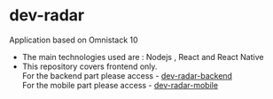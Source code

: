 # dev-radar
Application based on Omnistack 10 

- The main technologies used are : Nodejs , React and React Native
- This repository covers frontend only. 
  <br> For the backend part please access - [dev-radar-backend](https://github.com/mgiatti/dev-radar-backend)
  <br> For the mobile part please access - [dev-radar-mobile](https://github.com/mgiatti/dev-radar-mobile)

